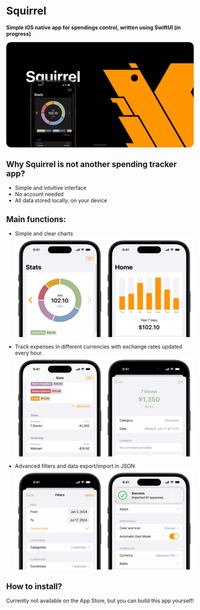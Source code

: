 # Squirrel

**Simple iOS native app for spendings control, written using SwiftUI (in progress)**

![Images](README/Screenshots/Cover035.png)

## Why Squirrel is not another spending tracker app?
- Simple and intuitive interface
- No account needed
- All data stored locally, on your device

## Main functions:
- Simple and clear charts
![Charts](README/Screenshots/Charts035.png)

- Track expenses in different currencies with exchange rates updated every hour.
![Spendings](README/Screenshots/Currencies035.png)

- Advanced filters and data export/import in JSON
![Filters and Export](README/Screenshots/FiltersAndExport035.png)

## How to install?
Currently not available on the App Store, but you can build this app yourself!
